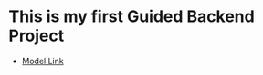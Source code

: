 # This is my first Guided Backend Project

- [Model Link](https://app.eraser.io/workspace/YtPqZ1VogxGy1jzIDkzj) 
